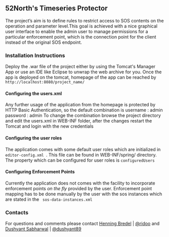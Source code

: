 ## 52North's Timeseries Protector
The project’s aim is to define rules to restrict access to SOS contents on the operation and parameter level.This goal is achieved with a nice graphical user interface to enable the admin user to manage permissions for a particular enforcement point, which is the connection point for the client instead of the original SOS endpoint.

### Installation Instructions
Deploy the .war file of the project either by using the Tomcat's Manager App or use an IDE like Eclipse to unwrap the web archive for you. Once the app is deployed on the tomcat, homepage of the app can be reached by <code>http://localhost:8080/project_name/</code> 

#### Configuring the users.xml
Any further usage of the application from the homepage is protected by HTTP Basic Authentication, so the default combination is
username : admin <br/>
password : admin
To change the combination browse the project directory and edit the users.xml in WEB-INF folder, after the changes restart the Tomcat and login with the new credentials

#### Configuring the user roles
The application comes with some default user roles which are initialized in <code> editor-config.xml </code>. This file can be found in WEB-INF/spring/ directory. The property which can be configured for user roles is <code>configuredUsers</code>

#### Configuring Enforcement Points
Currently the application does not comes with the facility to incorporate enforcement points <i> on the fly </i> provided by the user. Enforcement point mapping has to be done manually by the user with the sos instances which are stated in the <code> sos-data-instances.xml </code>

### Contacts

For questions and comments please contact [Henning Bredel](mailto:h.bredel@52north.org) | [@ridoo](https://github.com/ridoo)
and [Dushyant Sabharwal](mailto:d.sabharwal@52north.org) | [@dushyant89](https://github.com/dushyant89)
